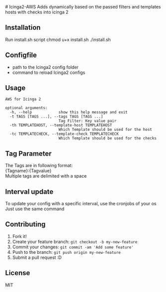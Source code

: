 <snippet>
  <content>
# Icinga2-AWS
Adds dynamically based on the passed filters and templates hosts with checks into icinga 2

## Installation
Run install.sh script
    chmod u+x install.sh
    ./install.sh

## Configfile
- path to the Icinga2 config folder
- command to reload Icinga2 configs

## Usage
    AWS for Icinga 2
    
    optional arguments:
      -h, --help            show this help message and exit
      -t TAGS [TAGS ...], --tags TAGS [TAGS ...]
                            Tag Filter: Key value pair
      -th TEMPLATEHOST, --template-host TEMPLATEHOST
                            Which Template should be used for the host
      -tc TEMPLATECHECK, --template-check TEMPLATECHECK
                            Which Template should be used for the checks
                
## Tag Parameter
The Tags are in following format:  
{Tagname}:{Tagvalue}  
Multiple tags are delimited with a space  
  
## Interval update  
To update your config with a specific interval, use the cronjobs of your os  
Just use the same command  

## Contributing
1. Fork it!
2. Create your feature branch: `git checkout -b my-new-feature`
3. Commit your changes: `git commit -am 'Add some feature'`
4. Push to the branch: `git push origin my-new-feature`
5. Submit a pull request :D


## License
MIT
</content>
</snippet>
